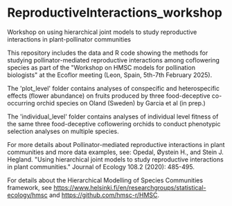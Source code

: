 # ReproductiveInteractions_workshop

Workshop on using hierarchical joint models to study reproductive interactions in plant-pollinator communities

This repository includes the data and R code showing the methods for studying pollinator-mediated reproductive interactions among coflowering species as part of the "Workshop on HMSC models for pollination biologists" at the Ecoflor meeting (Leon, Spain, 5th-7th February 2025).

The 'plot_level' folder contains analyses of conspecific and heterospecific effects (flower abundance) on fruits produced by three food-deceptive co-occurring orchid species on Oland (Sweden) by Garcia et al (in prep.)

The 'individual_level' folder contains analyses of individual level fitness of the same three food-deceptive coflowering orchids to conduct phenotypic selection analyses on multiple species.

For more details about Pollinator-mediated reproductive interactions in plant communities and more data examples, see:
Opedal, Øystein H., and Stein J. Hegland. "Using hierarchical joint models to study reproductive interactions in plant communities." Journal of Ecology 108.2 (2020): 485-495.

For details about the Hierarchical Modelling of Species Communities framework, see https://www.helsinki.fi/en/researchgroups/statistical-ecology/hmsc and https://github.com/hmsc-r/HMSC.

